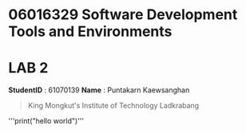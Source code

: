 # 06016329 Software Development Tools and Environments

# LAB 2

**StudentID** : 61070139
**Name** : Puntakarn Kaewsanghan

> King Mongkut's Institute of Technology Ladkrabang

'''print("hello world")'''